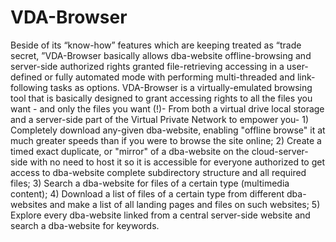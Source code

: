 # VDA-Browser
Beside of its “know-how” features which are keeping treated as “trade secret, ”VDA-Browser basically allows dba-website offline-browsing and server-side authorized rights granted file-retrieving accessing in a user-defined or fully automated mode with performing multi-threaded and link-following tasks as options.  VDA-Browser is a virtually-emulated browsing tool that is basically designed to grant accessing rights to all the files you want - and only the files you want (!)- From both a virtual drive local storage and a server-side part of the Virtual Private Network to empower you-        1) Completely download any-given dba-website, enabling "offline browse" it at much greater speeds than if you were to browse the site online;   2) Create a timed exact duplicate, or "mirror" of a dba-website on the cloud-server-side with no need to host it so it is accessible for everyone authorized to get access to dba-website complete subdirectory structure and all required files;   3) Search a dba-website for files of a certain type (multimedia content);   4) Download a list of files of a certain type from different dba-websites and make a list of all landing pages and files on such websites;   5) Explore every dba-website linked from a central server-side website and search a dba-website for keywords.
